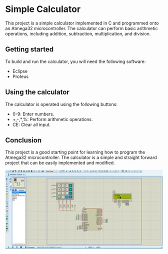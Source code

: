 # Simple Calculator
This project is a simple calculator implemented in C and programmed onto an Atmega32 microcontroller.
The calculator can perform basic arithmetic operations, including addition, subtraction, multiplication, and division.

## Getting started
To build and run the calculator, you will need the following software:

- Eclipse
- Proteus

## Using the calculator
The calculator is operated using the following buttons:

- 0-9: Enter numbers.
- +,-,*,%: Perform arithmetic operations.
- CE: Clear all input.

## Conclusion
This project is a good starting point for learning how to program the Atmega32 microcontroller. The calculator is a simple and straight forward project that can be easily implemented and modified.

![alt text](https://github.com/abdullahmaherr/Projects/blob/main/Atmega32/Calculator/SIM/SIM.png)